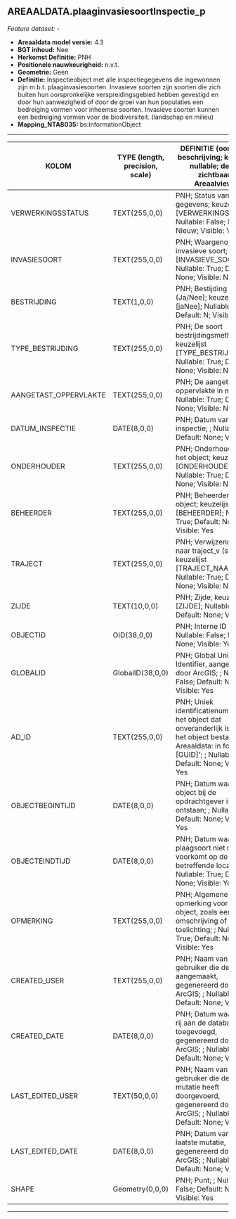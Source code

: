 ## AREAALDATA.plaaginvasiesoortInspectie_p

*Feature dataset: -*


* __Areaaldata model versie:__ 4.3
* __BGT inhoud:__ Nee
* __Herkomst Definitie:__ PNH
* __Positionele nauwkeurigheid:__ n.v.t.
* __Geometrie:__ Geen
* __Definitie:__ Inspectieobject met alle inspectiegegevens die ingewonnen zijn m.b.t. plaaginvasiesoorten. Invasieve soorten zijn soorten die zich buiten hun oorspronkelijke verspreidingsgebied hebben gevestigd en door hun aanwezigheid of door de groei van hun populaties een bedreiging vormen voor inheemse soorten. Invasieve soorten kunnen een bedreiging vormen voor de biodiversiteit. 
(landschap en milieu)
* __Mapping_NTA8035:__ bs:InformationObject

***

|__KOLOM__                             |__TYPE (length, precision, scale)__          	          |__DEFINITIE__ (oorsprong; beschrijving; keuzelijst; nullable; default; zichtbaar in Areaalviewer)|
|------                              |----                  |-----    |
|VERWERKINGSSTATUS                   |TEXT(255,0,0)         |PNH; Status van de gegevens; keuzelijst [VERWERKINGSSTATUS]; Nullable: False; Default: Nieuw; Visible: Yes|
|INVASIESOORT                        |TEXT(255,0,0)         |PNH; Waargenomen invasieve soort; keuzelijst [INVASIEVE_SOORT]; Nullable: True; Default: None; Visible: No|
|BESTRIJDING                         |TEXT(1,0,0)           |PNH; Bestijding nodig? (Ja/Nee); keuzelijst [jaNee]; Nullable: True; Default: N; Visible: No|
|TYPE_BESTRIJDING                    |TEXT(255,0,0)         |PNH; De soort bestrijdingsmethode; keuzelijst [TYPE_BESTRIJDING]; Nullable: True; Default: None; Visible: No|
|AANGETAST_OPPERVLAKTE               |TEXT(255,0,0)         |PNH; De aangetaste oppervlakte in m2's;; Nullable: True; Default: None; Visible: No|
|DATUM_INSPECTIE                     |DATE(8,0,0)           |PNH; Datum van inspectie; ; Nullable: True; Default: None; Visible: No|
|ONDERHOUDER                         |TEXT(255,0,0)         |PNH; Onderhouder van het object; keuzelijst [ONDERHOUDER]; Nullable: True; Default: None; Visible: No|
|BEHEERDER                           |TEXT(255,0,0)         |PNH; Beheerder van het object; keuzelijst [BEHEERDER]; Nullable: True; Default: None; Visible: Yes|
|TRAJECT                             |TEXT(255,0,0)         |PNH; Verwijzende sleutel naar traject_v (simpel); keuzelijst [TRAJECT_NAAM]; Nullable: True; Default: None; Visible: No|
|ZIJDE                               |TEXT(10,0,0)          |PNH; Zijde; keuzelijst [ZIJDE]; Nullable: True; Default: None; Visible: No|
|OBJECTID                            |OID(38,0,0)           |PNH; Interne ID ArcGIS; ; Nullable: False; Default: None; Visible: Yes|
|GLOBALID                            |GlobalID(38,0,0)      |PNH; Global Unique Identifier, aangemaakt door ArcGIS; ; Nullable: False; Default: None; Visible: Yes|
|AD_ID                               |TEXT(255,0,0)         |PNH; Uniek identificatienummer voor het object dat onveranderlijk is zolang het object bestaat in Areaaldata: in format 'AD.[GUID]'; ; Nullable: False; Default: None; Visible: Yes|
|OBJECTBEGINTIJD                     |DATE(8,0,0)           |PNH; Datum waarop het object bij de opdrachtgever is ontstaan; ; Nullable: True; Default: None; Visible: Yes|
|OBJECTEINDTIJD                      |DATE(8,0,0)           |PNH; Datum waarop de plaagsoort niet meer voorkomt op de betreffende locatie; ; Nullable: True; Default: None; Visible: Yes|
|OPMERKING                           |TEXT(255,0,0)         |PNH; Algemene opmerking voor het object, zoals een omschrijving of toelichting; ; Nullable: True; Default: None; Visible: Yes|
|CREATED_USER                        |TEXT(255,0,0)         |PNH; Naam van gebruiker die de rij heeft aangemaakt, gegenereerd door ArcGIS; ; Nullable: True; Default: None; Visible: No|
|CREATED_DATE                        |DATE(8,0,0)           |PNH; Datum waarop de rij aan de database is toegevoegd, gegenereerd door ArcGIS; ; Nullable: True; Default: None; Visible: No|
|LAST_EDITED_USER                    |TEXT(50,0,0)          |PNH; Naam van gebruiker die de laatste mutatie heeft doorgevoerd, gegenereerd door ArcGIS; ; Nullable: True; Default: None; Visible: No|
|LAST_EDITED_DATE                    |DATE(8,0,0)           |PNH; Datum van de laatste mutatie, gegenereerd door ArcGIS; ; Nullable: True; Default: None; Visible: No|
|SHAPE                               |Geometry(0,0,0)       |PNH; Punt; ; Nullable: False; Default: None; Visible: Yes|


***

